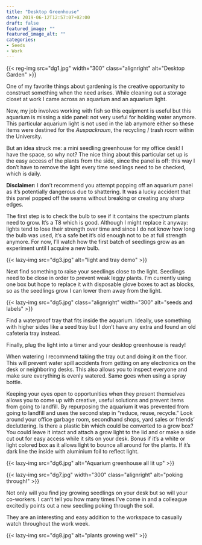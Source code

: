 ```yaml
---
title: "Desktop Greenhouse"
date: 2019-06-12T12:57:07+02:00
draft: false
featured_image: ""
featured_image_alt: ""
categories:
- Seeds
- Work
---
```

{{< reg-img src="dg1.jpg" width="300" class="alignright" alt="Desktop Garden"  >}}

One of my favorite things about gardening is the creative opportunity to construct something when the need arises. While cleaning out a storage closet at work I came across an aquarium and an aquarium light.

Now, my job involves working with fish so this equipment is useful but this aquarium is missing a side panel: not very useful for holding water anymore. This particular aquarium light is not used in the lab anymore either so these items were destined for the *Auspackraum*, the recycling / trash room within the University.

But an idea struck me: a mini seedling greenhouse for my office desk! I have the space, so why not? The nice thing about this particular set up is the easy access of the plants from the side, since the panel is off: this way I don’t have to remove the light every time seedlings need to be checked, which is daily.

**Disclaimer:** I don’t recommend you attempt popping off an aquarium panel as it’s potentially dangerous due to shattering. It was a lucky accident that this panel popped off the seams without breaking or creating any sharp edges.

The first step is to check the bulb to see if it contains the spectrum plants need to grow. It’s a T8 which is good. Although I might replace it anyway: lights tend to lose their strength over time and since I do not know how long the bulb was used, it’s a safe bet it’s old enough not to be at full strength anymore. For now, I’ll watch how the first batch of seedlings grow as an experiment until I acquire a new bulb.

{{< lazy-img src="dg3.jpg" alt="light and tray demo"  >}}

Next find something to raise your seedlings close to the light. Seedlings need to be close in order to prevent weak leggy plants. I’m currently using one box but hope to replace it with disposable glove boxes to act as blocks, so as the seedlings grow I can lower them away from the light.

{{< lazy-img src="dg5.jpg" class="alignright" width="300" alt="seeds and labels"  >}}

Find a waterproof tray that fits inside the aquarium. Ideally, use something with higher sides like a seed tray but I don’t have any extra and found an old cafeteria tray instead.

Finally, plug the light into a timer and your desktop greenhouse is ready!

When watering I recommend taking the tray out and doing it on the floor. This will prevent water spill accidents from getting on any electronics on the desk or neighboring desks. This also allows you to inspect everyone and make sure everything is evenly watered. Same goes when using a spray bottle.

Keeping your eyes open to opportunities when they present themselves allows you to come up with creative, useful solutions and prevent items from going to landfill. By repurposing the aquarium it was prevented from going to landfill and uses the second step in “reduce, reuse, recycle.” Look around your office garbage room, secondhand shops, yard sales or friends’ decluttering. Is there a plastic bin which could be converted to a grow box? You could leave it intact and attach a grow light to the lid and or make a side cut out for easy access while it sits on your desk. Bonus if it’s a white or light colored box as it allows light to bounce all around for the plants. If it’s dark line the inside with aluminium foil to reflect light.

{{< lazy-img src="dg6.jpg" alt="Aquarium greenhouse all lit up"  >}}

{{< lazy-img src="dg7.jpg" width="300" class="alignright" alt="poking through!"  >}}

Not only will you find joy growing seedlings on your desk but so will your co-workers. I can’t tell you how many times I’ve come in and a colleague excitedly points out a new seedling poking through the soil.

They are an interesting and easy addition to the workspace to casually watch throughout the work week.

{{< lazy-img src="dg8.jpg" alt="plants growing well"  >}}
